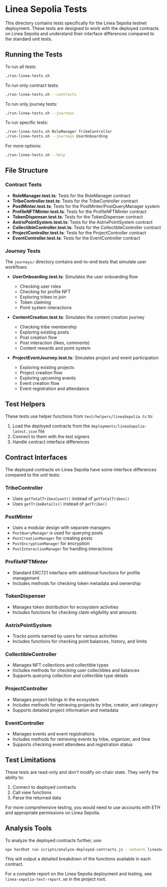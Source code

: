 # Linea Sepolia Tests

This directory contains tests specifically for the Linea Sepolia testnet deployment. These tests are designed to work with the deployed contracts on Linea Sepolia and understand their interface differences compared to the standard unit tests.

## Running the Tests

To run all tests:

```bash
./run-linea-tests.sh
```

To run only contract tests:

```bash
./run-linea-tests.sh --contracts
```

To run only journey tests:

```bash
./run-linea-tests.sh --journeys
```

To run specific tests:

```bash
./run-linea-tests.sh RoleManager TribeController
./run-linea-tests.sh --journeys UserOnboarding
```

For more options:

```bash
./run-linea-tests.sh --help
```

## File Structure

### Contract Tests

- **RoleManager.test.ts**: Tests for the RoleManager contract
- **TribeController.test.ts**: Tests for the TribeController contract
- **PostMinter.test.ts**: Tests for the PostMinter/PostQueryManager system
- **ProfileNFTMinter.test.ts**: Tests for the ProfileNFTMinter contract
- **TokenDispenser.test.ts**: Tests for the TokenDispenser contract
- **AstrixPointSystem.test.ts**: Tests for the AstrixPointSystem contract
- **CollectibleController.test.ts**: Tests for the CollectibleController contract
- **ProjectController.test.ts**: Tests for the ProjectController contract
- **EventController.test.ts**: Tests for the EventController contract

### Journey Tests

The `journeys/` directory contains end-to-end tests that simulate user workflows:

- **UserOnboarding.test.ts**: Simulates the user onboarding flow
  - Checking user roles
  - Checking for profile NFT
  - Exploring tribes to join
  - Token claiming
  - Point system interactions

- **ContentCreation.test.ts**: Simulates the content creation journey
  - Checking tribe membership
  - Exploring existing posts
  - Post creation flow
  - Post interaction (likes, comments)
  - Content rewards and point system

- **ProjectEventJourney.test.ts**: Simulates project and event participation
  - Exploring existing projects
  - Project creation flow
  - Exploring upcoming events
  - Event creation flow
  - Event registration and attendance

## Test Helpers

These tests use helper functions from `test/helpers/lineaSepolia.ts` to:

1. Load the deployed contracts from the `deployments/lineaSepolia-latest.json` file
2. Connect to them with the test signers
3. Handle contract interface differences

## Contract Interfaces

The deployed contracts on Linea Sepolia have some interface differences compared to the unit tests:

### TribeController
- Uses `getTotalTribesCount()` instead of `getTotalTribes()`
- Uses `getTribeDetails()` instead of `getTribe()`

### PostMinter
- Uses a modular design with separate managers
- `PostQueryManager` is used for querying posts
- `PostCreationManager` for creating posts
- `PostEncryptionManager` for encryption
- `PostInteractionManager` for handling interactions

### ProfileNFTMinter
- Standard ERC721 interface with additional functions for profile management
- Includes methods for checking token metadata and ownership

### TokenDispenser
- Manages token distribution for ecosystem activities
- Includes functions for checking claim eligibility and amounts

### AstrixPointSystem
- Tracks points earned by users for various activities
- Includes functions for checking point balances, history, and limits

### CollectibleController
- Manages NFT collections and collectible types
- Includes methods for checking user collectibles and balances
- Supports querying collection and collectible type details

### ProjectController
- Manages project listings in the ecosystem
- Includes methods for retrieving projects by tribe, creator, and category
- Supports detailed project information and metadata

### EventController
- Manages events and event registrations
- Includes methods for retrieving events by tribe, organizer, and time
- Supports checking event attendees and registration status

## Test Limitations

These tests are read-only and don't modify on-chain state. They verify the ability to:

1. Connect to deployed contracts
2. Call view functions 
3. Parse the returned data

For more comprehensive testing, you would need to use accounts with ETH and appropriate permissions on Linea Sepolia.

## Analysis Tools

To analyze the deployed contracts further, use:

```bash
npx hardhat run scripts/analyze-deployed-contracts.js --network lineaSepolia
```

This will output a detailed breakdown of the functions available in each contract.

For a complete report on the Linea Sepolia deployment and testing, see `linea-sepolia-test-report.md` in the project root. 